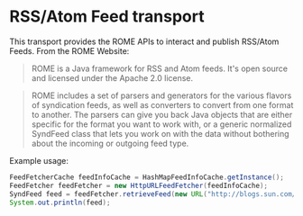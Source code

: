 # RSS/Atom Feed transport

This transport provides the ROME APIs to interact and publish RSS/Atom Feeds.
From the ROME Website:

> ROME is a Java framework for RSS and Atom feeds.
> It's open source and licensed under the Apache 2.0 license.

> ROME includes a set of parsers and generators for the various flavors of syndication feeds,
> as well as converters to convert from one format to another.
> The parsers can give you back Java objects that are either specific for the format you want to work with,
> or a generic normalized SyndFeed class that lets you work on with the data without bothering about the incoming or outgoing feed type.

Example usage:

```java
FeedFetcherCache feedInfoCache = HashMapFeedInfoCache.getInstance();
FeedFetcher feedFetcher = new HttpURLFeedFetcher(feedInfoCache);
SyndFeed feed = feedFetcher.retrieveFeed(new URL("http://blogs.sun.com/roller/rss/pat"));
System.out.println(feed);
```
